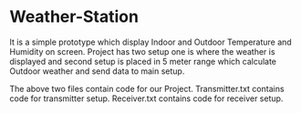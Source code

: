 # Weather-Station
It is a simple prototype which display Indoor and Outdoor Temperature and Humidity on screen. Project has two setup one is where the weather is displayed and second setup is placed in 5 meter range which  calculate  Outdoor  weather and send data to main setup.

The above two files contain code for our Project.
Transmitter.txt contains code for transmitter setup.
Receiver.txt contains code for receiver setup.
